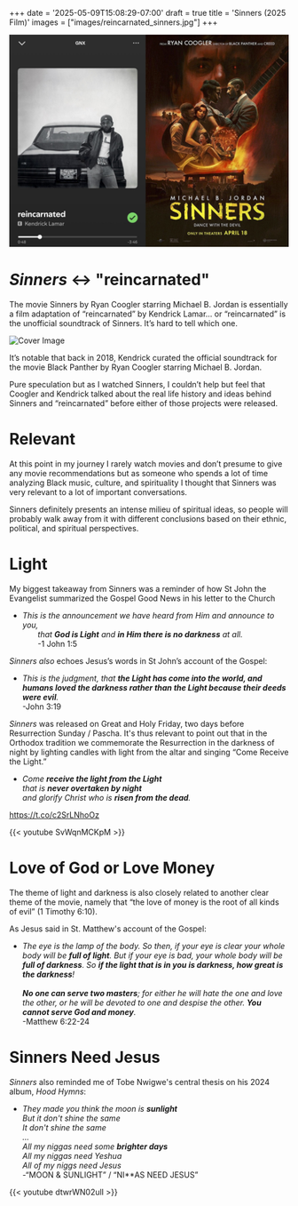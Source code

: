 +++
date = '2025-05-09T15:08:29-07:00'
draft = true
title = 'Sinners (2025 Film)'
images = ["images/reincarnated_sinners.jpg"]
+++

![Cover Image](https://raw.githubusercontent.com/folutade/KnowThatYouAnointed/refs/heads/main/static/images/reincarnated_sinners.jpg)  

# *Sinners* <-> "reincarnated" 

The movie Sinners by Ryan Coogler starring Michael B. Jordan is essentially a film adaptation of “reincarnated” by Kendrick Lamar… or “reincarnated” is the unofficial soundtrack of Sinners. It’s hard to tell which one.  

![Cover Image](https://raw.githubusercontent.com/folutade/KnowThatYouAnointed/refs/heads/main/static/images/black_panther_album.jpg)  

It’s notable that back in 2018, Kendrick curated the official soundtrack for the movie Black Panther by Ryan Coogler starring Michael B. Jordan.  

Pure speculation but as I watched Sinners, I couldn’t help but feel that Coogler and Kendrick talked about the real life history and ideas behind Sinners and “reincarnated” before either of those projects were released.  

# Relevant

At this point in my journey I rarely watch movies and don’t presume to give any movie recommendations but as someone who spends a lot of time analyzing Black music, culture, and spirituality I thought that Sinners was very relevant to a lot of important conversations.  

Sinners definitely presents an intense milieu of spiritual ideas, so people will probably walk away from it with different conclusions based on their ethnic, political, and spiritual perspectives.  

# Light

My biggest takeaway from Sinners was a reminder of how St John the Evangelist summarized the Gospel Good News in his letter to the Church

* *This is the announcement we have heard from Him and announce to you,  
       that **God is Light** and **in Him there is no darkness** at all.*  
       -1 John 1:5  

*Sinners also* echoes Jesus’s words in St John’s account of the Gospel:

* *This is the judgment, that **the Light has come into the world, and humans loved the darkness rather than the Light because their deeds were evil**.*  
-John 3:19

*Sinners* was released on Great and Holy Friday, two days before Resurrection Sunday / Pascha. It's thus relevant to point out that in the Orthodox tradition we commemorate the Resurrection in the darkness of night by lighting candles with light from the altar and singing “Come Receive the Light.”  

* *Come **receive the light from the Light**  
that is **never overtaken by night**  
and glorify Christ who is **risen from the dead**.*  

https://t.co/c2SrLNhoOz

{{< youtube SvWqnMCKpM >}}

# Love of God or Love Money

The theme of light and darkness is also closely related to another clear theme of the movie, namely that “the love of money is the root of all kinds of evil” (1 Timothy 6:10).  

As Jesus said in St. Matthew's account of the Gospel:  

* *The eye is the lamp of the body. So then, if your eye is clear your whole body will be **full of light**. But if your eye is bad, your whole body will be **full of darkness**. So **if the light that is in you is darkness, how great is the darkness**!  
   
**No one can serve two masters**; for either he will hate the one and love the other, or he will be devoted to one and despise the other. **You cannot serve God and money**.*  
-Matthew 6:22-24

# Sinners Need Jesus

*Sinners* also reminded me of Tobe Nwigwe's central thesis on his 2024 album, *Hood Hymns*:

* *They made you think the moon is **sunlight**  
But it don't shine the same  
It don't shine the same  
...  
All my niggas need some **brighter days**  
All my niggas need Yeshua  
All of my niggs need Jesus*  
-“MOON & SUNLIGHT” / “NI**AS NEED JESUS”  

{{< youtube dtwrWN02ulI >}}